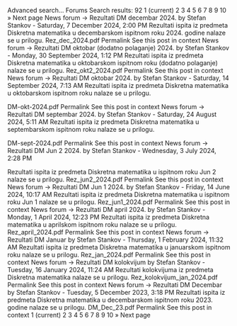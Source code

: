 Advanced search...
Forums
Search results: 92
1
(current)
2
3
4
5
6
7
8
9
10
»
Next page
News forum -> Rezultati DM decembar 2024.
by Stefan Stankov - Saturday, 7 December 2024, 2:00 PM
Rezultati ispita iz predmeta Diskretna matematika u decembarskom ispitnom roku 2024. godine nalaze se u prilogu.
Rez_dec_2024.pdf
Permalink
See this post in context
News forum -> Rezultati DM oktobar (dodatno polaganje) 2024.
by Stefan Stankov - Monday, 30 September 2024, 1:12 PM
Rezultati ispita iz predmeta Diskretna matematika u oktobarskom ispitnom roku (dodatno polaganje) nalaze se u prilogu.
Rez_okt2_2024.pdf
Permalink
See this post in context
News forum -> Rezultati DM oktobar 2024.
by Stefan Stankov - Saturday, 14 September 2024, 7:13 AM
Rezultati ispita iz predmeta Diskretna matematika u oktobarskom ispitnom roku nalaze se u prilogu.

DM-okt-2024.pdf
Permalink
See this post in context
News forum -> Rezultati DM septembar 2024.
by Stefan Stankov - Saturday, 24 August 2024, 5:11 AM
Rezultati ispita iz predmeta Diskretna matematika u septembarskom ispitnom roku nalaze se u prilogu.


DM-sept-2024.pdf
Permalink
See this post in context
News forum -> Rezultati DM Jun 2 2024.
by Stefan Stankov - Wednesday, 3 July 2024, 2:28 PM

Rezultati ispita iz predmeta Diskretna matematika u ispitnom roku Jun 2 nalaze se u prilogu.
Rez_jun2_2024.pdf
Permalink
See this post in context
News forum -> Rezultati DM Jun 1 2024.
by Stefan Stankov - Friday, 14 June 2024, 10:17 AM
Rezultati ispita iz predmeta Diskretna matematika u ispitnom roku Jun 1 nalaze se u prilogu.
Rez_jun1_2024.pdf
Permalink
See this post in context
News forum -> Rezultati DM april 2024.
by Stefan Stankov - Monday, 1 April 2024, 12:23 PM
Rezultati ispita iz predmeta Diskretna matematika u aprilskom ispitnom roku nalaze se u prilogu.
Rez_april_2024.pdf
Permalink
See this post in context
News forum -> Rezultati DM Januar
by Stefan Stankov - Thursday, 1 February 2024, 11:32 AM
Rezultati ispita iz predmeta Diskretna matematika u januarskom ispitnom roku nalaze se u prilogu.
Rez_jan_2024.pdf
Permalink
See this post in context
News forum -> Rezultati DM kolokvijum
by Stefan Stankov - Tuesday, 16 January 2024, 11:24 AM
Rezultati kolokvijuma iz predmeta Diskretna matematika nalaze se u prilogu.
Rez_kolokvijum_jan_2024.pdf
Permalink
See this post in context
News forum -> Rezultati DM Decembar
by Stefan Stankov - Tuesday, 5 December 2023, 3:18 PM
Rezultati ispita iz predmeta Diskretna matematika u decembarskom ispitnom roku 2023. godine nalaze se u prilogu.
DM_Dec_23.pdf
Permalink
See this post in context
1
(current)
2
3
4
5
6
7
8
9
10
»
Next page